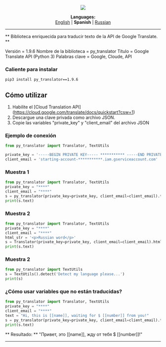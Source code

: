 <p align="center"><img src="https://github.com/markolofsen/py_translator//blob/master/.banners/banner_es.png?raw=1" /></p>
<p align="center"><b>Languages:</b><br /><a href="https://github.com/markolofsen/py_translator/blob/master/README.md">English</a> | <b>Spanish</b> | <a href="https://github.com/markolofsen/py_translator/blob/master/README_ru.md">Russian</a></p>

---

** Biblioteca enriquecida para traducir texto de la API de Google Translate.
**

Versión = 1.9.6
Nombre de la biblioteca = py_translator
Título = Google Translate API (Python 3)
Palabras clave = Google, Cloude, API

### Caliente para instalar

```sh
pip3 install py_translator==1.9.6
```


## Cómo utilizar

1. Habilite el [Cloud Translation API] (https://cloud.google.com/translate/docs/quickstart?csw=1)
2. Descargue una clave privada como archivo JSON.
3. Copie las variables &quot;private_key&quot; y &quot;client_email&quot; del archivo JSON


### Ejemplo de conexión
```python
from py_translator import Translator, TextUtils

private_key = '-----BEGIN PRIVATE KEY----- *********** -----END PRIVATE KEY-----'
client_email = 'starting-account-***********.iam.gserviceaccount.com'
```

### Muestra 1
```python
from py_translator import Translator, TextUtils
private_key = "****"
client_email = "****"
s = py_translator(private_key=private_key, client_email=client_email).translate(text="Hello new world!", target_language='cn')
print(s.text)
```

### Muestra 2
```python
from py_translator import Translator, TextUtils
private_key = "****"
client_email = "****"
html_str = '<p>Russian word</p>'
s = Translator(private_key=private_key, client_email=client_email).html(text=html_str, target_language='ru')
print(s.text)
```

### Muestra 2
```python
from py_translator import TextUtils
s = TextUtils().detect('Detect my language please...')
print(s)
```



### ¿Cómo usar variables que no están traducidas?
```python
from py_translator import Translator, TextUtils
private_key = "****"
client_email = "****"
text = "Hi, this is [[name]], waiting for $ [[number]] from you!"
s = py_translator(private_key=private_key, client_email=client_email).translate(text="Hello new world!", target_language='ru')
print(s.text)
```

** Resultado: ** &quot;Привет, это [[name]], жду от тебя $ [[number]]!&quot;

---

